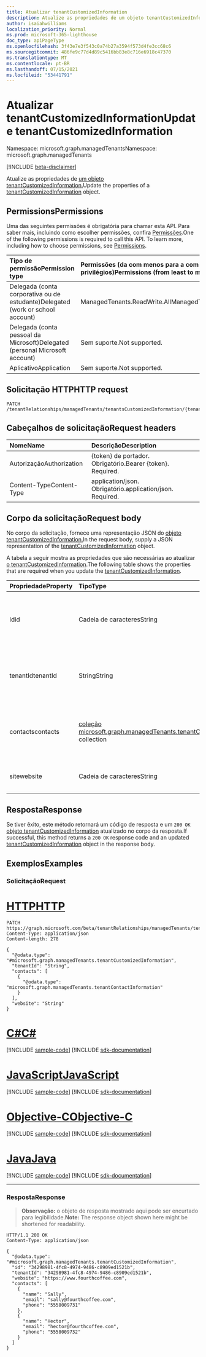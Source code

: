 ```yaml
---
title: Atualizar tenantCustomizedInformation
description: Atualize as propriedades de um objeto tenantCustomizedInformation.
author: isaiahwilliams
localization_priority: Normal
ms.prod: microsoft-365-lighthouse
doc_type: apiPageType
ms.openlocfilehash: 3f43e7e3f543c0a74b27a3594f573d4fe3cc68c6
ms.sourcegitcommit: 486fe9c77d4d89c5416bb83e8c716e6918c47370
ms.translationtype: MT
ms.contentlocale: pt-BR
ms.lasthandoff: 07/15/2021
ms.locfileid: "53441791"
---
```

# <a name="update-tenantcustomizedinformation"></a><span data-ttu-id="f62da-103">Atualizar tenantCustomizedInformation</span><span class="sxs-lookup"><span data-stu-id="f62da-103">Update tenantCustomizedInformation</span></span>
<span data-ttu-id="f62da-104">Namespace: microsoft.graph.managedTenants</span><span class="sxs-lookup"><span data-stu-id="f62da-104">Namespace: microsoft.graph.managedTenants</span></span>

[!INCLUDE [beta-disclaimer](../../includes/beta-disclaimer.md)]

<span data-ttu-id="f62da-105">Atualize as propriedades de [um objeto tenantCustomizedInformation.](../resources/managedtenants-tenantcustomizedinformation.md)</span><span class="sxs-lookup"><span data-stu-id="f62da-105">Update the properties of a [tenantCustomizedInformation](../resources/managedtenants-tenantcustomizedinformation.md) object.</span></span>

## <a name="permissions"></a><span data-ttu-id="f62da-106">Permissions</span><span class="sxs-lookup"><span data-stu-id="f62da-106">Permissions</span></span>
<span data-ttu-id="f62da-p101">Uma das seguintes permissões é obrigatória para chamar esta API. Para saber mais, incluindo como escolher permissões, confira [Permissões](/graph/permissions-reference).</span><span class="sxs-lookup"><span data-stu-id="f62da-p101">One of the following permissions is required to call this API. To learn more, including how to choose permissions, see [Permissions](/graph/permissions-reference).</span></span>

|<span data-ttu-id="f62da-109">Tipo de permissão</span><span class="sxs-lookup"><span data-stu-id="f62da-109">Permission type</span></span>|<span data-ttu-id="f62da-110">Permissões (da com menos para a com mais privilégios)</span><span class="sxs-lookup"><span data-stu-id="f62da-110">Permissions (from least to most privileged)</span></span>|
|:---|:---|
|<span data-ttu-id="f62da-111">Delegada (conta corporativa ou de estudante)</span><span class="sxs-lookup"><span data-stu-id="f62da-111">Delegated (work or school account)</span></span>|<span data-ttu-id="f62da-112">ManagedTenants.ReadWrite.All</span><span class="sxs-lookup"><span data-stu-id="f62da-112">ManagedTenants.ReadWrite.All</span></span>|
|<span data-ttu-id="f62da-113">Delegada (conta pessoal da Microsoft)</span><span class="sxs-lookup"><span data-stu-id="f62da-113">Delegated (personal Microsoft account)</span></span>|<span data-ttu-id="f62da-114">Sem suporte.</span><span class="sxs-lookup"><span data-stu-id="f62da-114">Not supported.</span></span>|
|<span data-ttu-id="f62da-115">Aplicativo</span><span class="sxs-lookup"><span data-stu-id="f62da-115">Application</span></span>|<span data-ttu-id="f62da-116">Sem suporte.</span><span class="sxs-lookup"><span data-stu-id="f62da-116">Not supported.</span></span>|

## <a name="http-request"></a><span data-ttu-id="f62da-117">Solicitação HTTP</span><span class="sxs-lookup"><span data-stu-id="f62da-117">HTTP request</span></span>

<!-- {
  "blockType": "ignored"
}
-->
``` http
PATCH /tenantRelationships/managedTenants/tenantsCustomizedInformation/{tenantCustomizedInformationId}
```

## <a name="request-headers"></a><span data-ttu-id="f62da-118">Cabeçalhos de solicitação</span><span class="sxs-lookup"><span data-stu-id="f62da-118">Request headers</span></span>
|<span data-ttu-id="f62da-119">Nome</span><span class="sxs-lookup"><span data-stu-id="f62da-119">Name</span></span>|<span data-ttu-id="f62da-120">Descrição</span><span class="sxs-lookup"><span data-stu-id="f62da-120">Description</span></span>|
|:---|:---|
|<span data-ttu-id="f62da-121">Autorização</span><span class="sxs-lookup"><span data-stu-id="f62da-121">Authorization</span></span>|<span data-ttu-id="f62da-p102">{token} de portador. Obrigatório.</span><span class="sxs-lookup"><span data-stu-id="f62da-p102">Bearer {token}. Required.</span></span>|
|<span data-ttu-id="f62da-124">Content-Type</span><span class="sxs-lookup"><span data-stu-id="f62da-124">Content-Type</span></span>|<span data-ttu-id="f62da-p103">application/json. Obrigatório.</span><span class="sxs-lookup"><span data-stu-id="f62da-p103">application/json. Required.</span></span>|

## <a name="request-body"></a><span data-ttu-id="f62da-127">Corpo da solicitação</span><span class="sxs-lookup"><span data-stu-id="f62da-127">Request body</span></span>
<span data-ttu-id="f62da-128">No corpo da solicitação, fornece uma representação JSON do [objeto tenantCustomizedInformation.](../resources/managedtenants-tenantcustomizedinformation.md)</span><span class="sxs-lookup"><span data-stu-id="f62da-128">In the request body, supply a JSON representation of the [tenantCustomizedInformation](../resources/managedtenants-tenantcustomizedinformation.md) object.</span></span>

<span data-ttu-id="f62da-129">A tabela a seguir mostra as propriedades que são necessárias ao atualizar [o tenantCustomizedInformation](../resources/managedtenants-tenantcustomizedinformation.md).</span><span class="sxs-lookup"><span data-stu-id="f62da-129">The following table shows the properties that are required when you update the [tenantCustomizedInformation](../resources/managedtenants-tenantcustomizedinformation.md).</span></span>

|<span data-ttu-id="f62da-130">Propriedade</span><span class="sxs-lookup"><span data-stu-id="f62da-130">Property</span></span>|<span data-ttu-id="f62da-131">Tipo</span><span class="sxs-lookup"><span data-stu-id="f62da-131">Type</span></span>|<span data-ttu-id="f62da-132">Descrição</span><span class="sxs-lookup"><span data-stu-id="f62da-132">Description</span></span>|
|:---|:---|:---|
|<span data-ttu-id="f62da-133">id</span><span class="sxs-lookup"><span data-stu-id="f62da-133">id</span></span>|<span data-ttu-id="f62da-134">Cadeia de caracteres</span><span class="sxs-lookup"><span data-stu-id="f62da-134">String</span></span>|<span data-ttu-id="f62da-135">O Azure Active Directory de locatário do locatário gerenciado.</span><span class="sxs-lookup"><span data-stu-id="f62da-135">The Azure Active Directory tenant identifier for the managed tenant.</span></span>|
|<span data-ttu-id="f62da-136">tenantId</span><span class="sxs-lookup"><span data-stu-id="f62da-136">tenantId</span></span>|<span data-ttu-id="f62da-137">String</span><span class="sxs-lookup"><span data-stu-id="f62da-137">String</span></span>|<span data-ttu-id="f62da-138">O Azure Active Directory do locatário para o [locatário gerenciado.](../resources/managedtenants-tenant.md)</span><span class="sxs-lookup"><span data-stu-id="f62da-138">The Azure Active Directory tenant identifier for the [managed tenant](../resources/managedtenants-tenant.md).</span></span>|
|<span data-ttu-id="f62da-139">contacts</span><span class="sxs-lookup"><span data-stu-id="f62da-139">contacts</span></span>|<span data-ttu-id="f62da-140">[coleção microsoft.graph.managedTenants.tenantContactInformation](../resources/managedtenants-tenantcontactinformation.md)</span><span class="sxs-lookup"><span data-stu-id="f62da-140">[microsoft.graph.managedTenants.tenantContactInformation](../resources/managedtenants-tenantcontactinformation.md) collection</span></span>|<span data-ttu-id="f62da-141">A coleção de contatos associados ao locatário gerenciado.</span><span class="sxs-lookup"><span data-stu-id="f62da-141">The collection of contacts associated with the managed tenant.</span></span>|
|<span data-ttu-id="f62da-142">site</span><span class="sxs-lookup"><span data-stu-id="f62da-142">website</span></span>|<span data-ttu-id="f62da-143">Cadeia de caracteres</span><span class="sxs-lookup"><span data-stu-id="f62da-143">String</span></span>|<span data-ttu-id="f62da-144">O site do locatário gerenciado.</span><span class="sxs-lookup"><span data-stu-id="f62da-144">The website for the managed tenant.</span></span>|

## <a name="response"></a><span data-ttu-id="f62da-145">Resposta</span><span class="sxs-lookup"><span data-stu-id="f62da-145">Response</span></span>

<span data-ttu-id="f62da-146">Se tiver êxito, este método retornará um código de resposta e um `200 OK` [objeto tenantCustomizedInformation](../resources/managedtenants-tenantcustomizedinformation.md) atualizado no corpo da resposta.</span><span class="sxs-lookup"><span data-stu-id="f62da-146">If successful, this method returns a `200 OK` response code and an updated [tenantCustomizedInformation](../resources/managedtenants-tenantcustomizedinformation.md) object in the response body.</span></span>

## <a name="examples"></a><span data-ttu-id="f62da-147">Exemplos</span><span class="sxs-lookup"><span data-stu-id="f62da-147">Examples</span></span>

### <a name="request"></a><span data-ttu-id="f62da-148">Solicitação</span><span class="sxs-lookup"><span data-stu-id="f62da-148">Request</span></span>

# <a name="http"></a>[<span data-ttu-id="f62da-149">HTTP</span><span class="sxs-lookup"><span data-stu-id="f62da-149">HTTP</span></span>](#tab/http)
<!-- {
  "blockType": "request",
  "name": "update_tenantcustomizedinformation"
}
-->
``` http
PATCH https://graph.microsoft.com/beta/tenantRelationships/managedTenants/tenantsCustomizedInformation/{tenantCustomizedInformationId}
Content-Type: application/json
Content-length: 278

{
  "@odata.type": "#microsoft.graph.managedTenants.tenantCustomizedInformation",
  "tenantId": "String",
  "contacts": [
    {
      "@odata.type": "microsoft.graph.managedTenants.tenantContactInformation"
    }
  ],
  "website": "String"
}
```
# <a name="c"></a>[<span data-ttu-id="f62da-150">C#</span><span class="sxs-lookup"><span data-stu-id="f62da-150">C#</span></span>](#tab/csharp)
[!INCLUDE [sample-code](../includes/snippets/csharp/update-tenantcustomizedinformation-csharp-snippets.md)]
[!INCLUDE [sdk-documentation](../includes/snippets/snippets-sdk-documentation-link.md)]

# <a name="javascript"></a>[<span data-ttu-id="f62da-151">JavaScript</span><span class="sxs-lookup"><span data-stu-id="f62da-151">JavaScript</span></span>](#tab/javascript)
[!INCLUDE [sample-code](../includes/snippets/javascript/update-tenantcustomizedinformation-javascript-snippets.md)]
[!INCLUDE [sdk-documentation](../includes/snippets/snippets-sdk-documentation-link.md)]

# <a name="objective-c"></a>[<span data-ttu-id="f62da-152">Objective-C</span><span class="sxs-lookup"><span data-stu-id="f62da-152">Objective-C</span></span>](#tab/objc)
[!INCLUDE [sample-code](../includes/snippets/objc/update-tenantcustomizedinformation-objc-snippets.md)]
[!INCLUDE [sdk-documentation](../includes/snippets/snippets-sdk-documentation-link.md)]

# <a name="java"></a>[<span data-ttu-id="f62da-153">Java</span><span class="sxs-lookup"><span data-stu-id="f62da-153">Java</span></span>](#tab/java)
[!INCLUDE [sample-code](../includes/snippets/java/update-tenantcustomizedinformation-java-snippets.md)]
[!INCLUDE [sdk-documentation](../includes/snippets/snippets-sdk-documentation-link.md)]

---



### <a name="response"></a><span data-ttu-id="f62da-154">Resposta</span><span class="sxs-lookup"><span data-stu-id="f62da-154">Response</span></span>
><span data-ttu-id="f62da-155">**Observação:** o objeto de resposta mostrado aqui pode ser encurtado para legibilidade.</span><span class="sxs-lookup"><span data-stu-id="f62da-155">**Note:** The response object shown here might be shortened for readability.</span></span>
<!-- {
  "blockType": "response",
  "truncated": true,
  "@odata.type": "microsoft.graph.managedTenants.tenantCustomizedInformation"
}
-->
``` http
HTTP/1.1 200 OK
Content-Type: application/json

{
  "@odata.type": "#microsoft.graph.managedTenants.tenantCustomizedInformation",
  "id": "34298981-4fc8-4974-9486-c8909ed1521b",
  "tenantId": "34298981-4fc8-4974-9486-c8909ed1521b",
  "website": "https://www.fourthcoffee.com",
  "contacts": [
    {
      "name": "Sally",
      "email": "sally@fourthcoffee.com",
      "phone": "5558009731"
    },
    {
      "name": "Hector",
      "email": "hector@fourthcoffee.com",
      "phone": "5558009732"
    }
  ]
}
```

